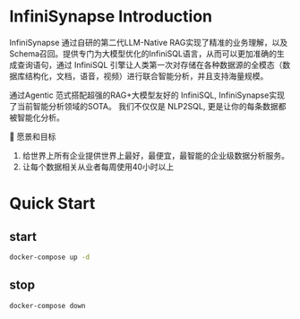 # InfiniSynapse Introduction

InfiniSynapse 通过自研的第二代LLM-Native RAG实现了精准的业务理解，以及Schema召回。提供专门为大模型优化的InfiniSQL语言，从而可以更加准确的生成查询语句，通过 InfiniSQL 引擎让人类第一次对存储在各种数据源的全模态（数据库结构化，文档，语音，视频）进行联合智能分析，并且支持海量规模。

通过Agentic 范式搭配超强的RAG+大模型友好的 InfiniSQL, InfiniSynapse实现了当前智能分析领域的SOTA。
我们不仅仅是 NLP2SQL, 更是让你的每条数据都被智能化分析。

🎯  愿景和目标
1. 给世界上所有企业提供世界上最好，最便宜，最智能的企业级数据分析服务。
2. 让每个数据相关从业者每周使用40小时以上

# Quick Start

## start

```bash
docker-compose up -d
```

## stop

```bash
docker-compose down
```

